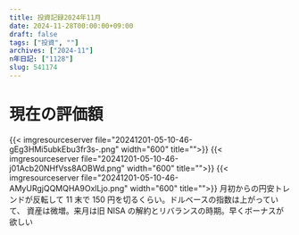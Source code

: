 ```yaml
---
title: 投資記録2024年11月
date: 2024-11-28T00:00:00+09:00
draft: false
tags: ["投資", ""]
archives: ["2024-11"]
n年日記: ["1128"]
slug: 541174
---
```


# 現在の評価額

{{< imgresourceserver file="20241201-05-10-46-gEg3HMi5ubkEbu3fr3s-.png" width="600" title="">}}
{{< imgresourceserver file="20241201-05-10-46-j01Acb20NHfVss8AOBWd.png" width="600" title="">}}
{{< imgresourceserver file="20241201-05-10-46-AMyURgjQQMQHA9OxlLjo.png" width="600" title="">}}
月初からの円安トレンドが反転して 11 末で 150 円を切るくらい。ドルベースの指数は上がっていて、
資産は微増。来月は旧 NISA の解約とリバランスの時期。早くボーナスが欲しい
